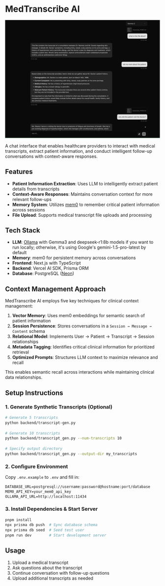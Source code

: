 # MedTranscribe AI

![UI](./chat-web-app/public/img2.png)

A chat interface that enables healthcare providers to interact with medical transcripts, extract patient information, and conduct intelligent follow-up conversations with context-aware responses.

## Features

-   **Patient Information Extraction**: Uses LLM to intelligently extract patient details from transcripts
-   **Context-Aware Responses**: Maintains conversation context for more relevant follow-ups
-   **Memory System**: Utilizes [mem0](https://github.com/mem0ai/mem0) to remember critical patient information across sessions
-   **File Upload**: Supports medical transcript file uploads and processing

## Tech Stack

-   **LLM**: [Ollama](https://ollama.com/) with Gemma3 and deepseek-r1:8b models if you want to run locally; otherwise, it's using Google's gemini-1.5-pro-latest by default
-   **Memory**: mem0 for persistent memory across conversations
-   **Frontend**: Next.js with TypeScript
-   **Backend**: Vercel AI SDK, Prisma ORM
-   **Database**: PostgreSQL ([Neon](https://neon.tech/))

## Context Management Approach

MedTranscribe AI employs five key techniques for clinical context management:

1. **Vector Memory**: Uses mem0 embeddings for semantic search of patient information
2. **Session Persistence**: Stores conversations in a `Session → Message → Content` schema
3. **Relational Model**: Implements User → Patient → Transcript → Session relationships
4. **Metadata Tagging**: Identifies critical clinical information for prioritized retrieval
5. **Optimized Prompts**: Structures LLM context to maximize relevance and recall

This enables semantic recall across interactions while maintaining clinical data relationships.

## Setup Instructions

### 1. Generate Synthetic Transcripts (Optional)

```bash
# Generate 5 transcripts
python backend/transcript-gen.py

# Generate 10 transcripts
python backend/transcript_gen.py --num-transcripts 10

# Specify output directory
python backend/transcript_gen.py --output-dir my_transcripts
```

### 2. Configure Environment

Copy `.env.example` to `.env` and fill in:

```
DATABASE_URL=postgresql://username:password@hostname:port/database
MEM0_API_KEY=your_mem0_api_key
OLLAMA_API_URL=http://localhost:11434
```

### 3. Install Dependencies & Start Server

```bash
pnpm install
npx prisma db push  # Sync database schema
npx prisma db seed  # Seed test user
pnpm run dev        # Start development server
```

## Usage

1. Upload a medical transcript
2. Ask questions about the transcript
3. Continue conversation with follow-up questions
4. Upload additional transcripts as needed
